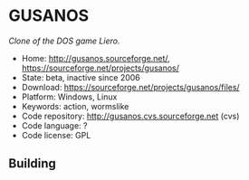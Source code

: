 # GUSANOS

_Clone of the DOS game Liero._

- Home: http://gusanos.sourceforge.net/, https://sourceforge.net/projects/gusanos/
- State: beta, inactive since 2006
- Download: https://sourceforge.net/projects/gusanos/files/
- Platform: Windows, Linux
- Keywords: action, wormslike
- Code repository:  http://gusanos.cvs.sourceforge.net (cvs)
- Code language: ?
- Code license: GPL

## Building
